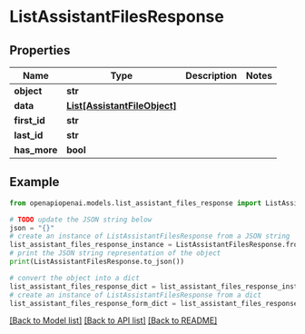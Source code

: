 # ListAssistantFilesResponse


## Properties

Name | Type | Description | Notes
------------ | ------------- | ------------- | -------------
**object** | **str** |  | 
**data** | [**List[AssistantFileObject]**](AssistantFileObject.md) |  | 
**first_id** | **str** |  | 
**last_id** | **str** |  | 
**has_more** | **bool** |  | 

## Example

```python
from openapiopenai.models.list_assistant_files_response import ListAssistantFilesResponse

# TODO update the JSON string below
json = "{}"
# create an instance of ListAssistantFilesResponse from a JSON string
list_assistant_files_response_instance = ListAssistantFilesResponse.from_json(json)
# print the JSON string representation of the object
print(ListAssistantFilesResponse.to_json())

# convert the object into a dict
list_assistant_files_response_dict = list_assistant_files_response_instance.to_dict()
# create an instance of ListAssistantFilesResponse from a dict
list_assistant_files_response_form_dict = list_assistant_files_response.from_dict(list_assistant_files_response_dict)
```
[[Back to Model list]](../README.md#documentation-for-models) [[Back to API list]](../README.md#documentation-for-api-endpoints) [[Back to README]](../README.md)



